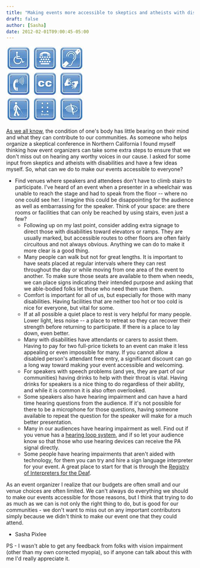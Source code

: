 ```yaml
---
title: "Making events more accessible to skeptics and atheists with disabilities"
draft: false
author: [Sasha]
date: 2012-02-01T09:00:45-05:00
---
```


![](/uploads/2012/01/disability-signs1.jpg)

[As we all know](http://en.wikipedia.org/wiki/Stephen_Hawking), the condition of one's body has little bearing on their mind and what they can contribute to our communities. As someone who helps organize a skeptical conference in Northern California I found myself thinking how event organizers can take some extra steps to ensure that we don't miss out on hearing any worthy voices in our cause. I asked for some input from skeptics and atheists with disabilities and have a few ideas myself. So, what can we do to make our events accessible to everyone?
- Find venues where speakers and attendees don't have to climb stairs to participate. I've heard of an event when a presenter in a wheelchair was unable to reach the stage and had to speak from the floor -- where no one could see her. I imagine this could be disappointing for the audience as well as embarrassing for the speaker. Think of your space: are there rooms or facilities that can only be reached by using stairs, even just a few?
	- Following up on my last point, consider adding extra signage to direct those with disabilities toward elevators or ramps. They are usually marked, but accessible routes to other floors are often fairly circuitous and not always obvious. Anything we can do to make it more clear is a good thing.
	- Many people can walk but not for great lengths. It is important to have seats placed at regular intervals where they can rest throughout the day or while moving from one area of the event to another. To make sure those seats are available to them when needs, we can place signs indicating their intended purpose and asking that we able-bodied folks let those who need them use them.
	- Comfort is important for all of us, but especially for those with many disabilities. Having facilities that are neither too hot or too cold is nice for everyone, but vital for some.
	- If at all possible a quiet place to rest is very helpful for many people. Lower light, less noise -- a place to retreat so they can recover their strength before returning to participate. If there is a place to lay down, even better.
	- Many with disabilities have attendants or carers to assist them. Having to pay for two full-price tickets to an event can make it less appealing or even impossible for many. If you cannot allow a disabled person's attendant free entry, a significant discount can go a long way toward making your event accessible and welcoming.
	- For speakers with speech problems (and yes, they are part of our communities) having drinks to help with their throat is vital. Having drinks for speakers is a nice thing to do regardless of their ability, and while it is common it is also often overlooked.
	- Some speakers also have hearing impairment and can have a hard time hearing questions from the audience. If it's not possible for there to be a microphone for those questions, having someone available to repeat the question for the speaker will make for a much better presentation.
	- Many in our audiences have hearing impairment as well. Find out if you venue has a [hearing loop system](http://www.hearingloop.org/), and if so let your audience know so that those who use hearing devices can receive the PA signal directly.
	- Some people have hearing impairments that aren't aided with technology, for them you can try and hire a sign language interpreter for your event. A great place to start for that is through the [Registry of Interpreters for the Deaf](http://www.rid.org/interpreting/hiring/index.cfm).

As an event organizer I realize that our budgets are often small and our venue choices are often limited. We can't always do everything we should to make our events accessible for those reasons, but I think that trying to do as much as we can is not only the right thing to do, but is good for our communities - we don't want to miss out on any important contributors simply because we didn't think to make our event one that they could attend.

- Sasha Pixlee

PS - I wasn't able to get any feedback from folks with vision impairment (other than my own corrected  myopia), so if anyone can talk about this with me I'd really appreciate it.